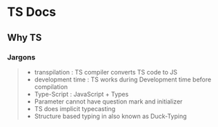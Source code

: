 # TS Docs

## Why TS
>

### Jargons

> * transpilation : TS compiler converts TS code to JS
> * development time : TS works during Development time before compilation
> * Type-Script : JavaScript + Types
> * Parameter cannot have question mark and initializer
> * TS does implicit typecasting
> * Structure based typing in also known as Duck-Typing
